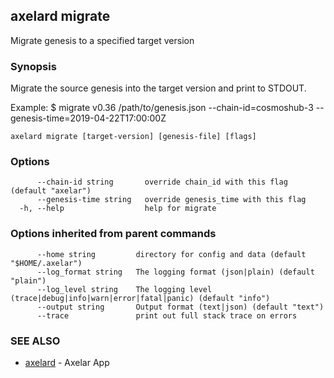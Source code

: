 ## axelard migrate

Migrate genesis to a specified target version

### Synopsis

Migrate the source genesis into the target version and print to STDOUT.

Example:
$ <appd> migrate v0.36 /path/to/genesis.json --chain-id=cosmoshub-3 --genesis-time=2019-04-22T17:00:00Z


```
axelard migrate [target-version] [genesis-file] [flags]
```

### Options

```
      --chain-id string       override chain_id with this flag (default "axelar")
      --genesis-time string   override genesis_time with this flag
  -h, --help                  help for migrate
```

### Options inherited from parent commands

```
      --home string         directory for config and data (default "$HOME/.axelar")
      --log_format string   The logging format (json|plain) (default "plain")
      --log_level string    The logging level (trace|debug|info|warn|error|fatal|panic) (default "info")
      --output string       Output format (text|json) (default "text")
      --trace               print out full stack trace on errors
```

### SEE ALSO

* [axelard](axelard.md)	 - Axelar App

